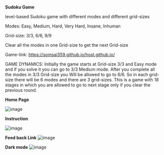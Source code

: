 **Sudoku Game**

 level-based Sudoku game with different modes and different grid-sizes

Modes: Easy, Medium, Hard, Very Hard, Insane, Inhuman

Grid-size: 3/3, 6/6, 9/9

Clear all the modes in one Grid-size to get the next Grid-size

Game-link: https://somsai359.github.io/host.github.io/

GAME DYNAMICS: Initially the game starts at Grid-size 3/3 and Easy mode and if you solve it you can go to 3/3 Medium mode. After you complete all the modes in 3/3 Grid-size you Will be allowed to go to 6/6. So in each grid-size there will be 6 modes and there are 3 grid-sizes. This is a game with 18 stages in which you are allowed to go to next stage only if you clear the previous round.

**Home Page**

![image](https://user-images.githubusercontent.com/76832603/221142635-1d6b2a84-e688-49ec-8db1-8e66f26fda93.png)

**Instruction**

![image](https://user-images.githubusercontent.com/76832603/221142927-239b4e76-3854-4860-bd45-49b2a5aa5959.png)

**Feed back Link**
![image](https://user-images.githubusercontent.com/76832603/221143164-de5e890b-eb86-4d3e-b2a6-307b0fca0493.png)

**Dark mode**
![image](https://user-images.githubusercontent.com/76832603/221142805-2e7f564a-2ca9-48f4-b18e-01815dc74359.png)

